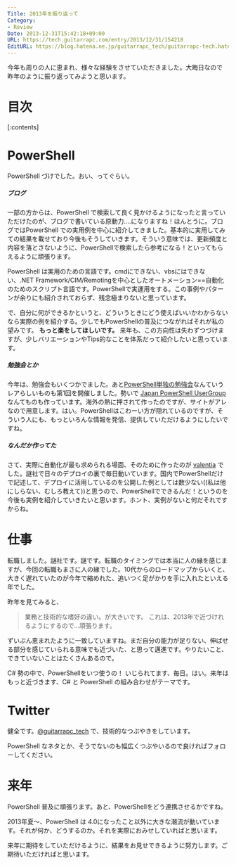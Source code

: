 ```yaml
---
Title: 2013年を振り返って
Category:
- Review
Date: 2013-12-31T15:42:18+09:00
URL: https://tech.guitarrapc.com/entry/2013/12/31/154218
EditURL: https://blog.hatena.ne.jp/guitarrapc_tech/guitarrapc-tech.hatenablog.com/atom/entry/12921228815715467844
---
```


今年も周りの人に恵まれ、様々な経験をさせていただきました。大晦日なので昨年のように振り返ってみようと思います。


# 目次

[:contents]

# PowerShell

PowerShell づけでした。おい、ってぐらい。

##### ブログ

一部の方からは、PowerShell で検索して良く見かけるようになったと言っていただけたのが、ブログで書いている原動力....になりますね！ほんとうに。ブログではPowerShell での実用例を中心に紹介してきました。基本的に実用してみての結果を載せており今後もそうしていきます。そういう意味では、更新頻度と内容を落とさないように、PowerShellで検索したら参考になる！といってもらえるように頑張ります。

PowerShell は実用のための言語です。cmdにできない、vbsにはできない、.NET Framework/CIM/Remotingを中心としたオートメーション==自動化のためのスクリプト言語です。PowerShellで実運用をする。この事例やパターンが余りにも紹介されておらず、残念極まりないと思っています。

で、自分に何ができるかというと、どういうときにどう使えばいいかわからないなら実際の例を紹介する。少しでもPowerShellの普及につながればそれが私の望みです。 **もっと楽をしてほしいです。** 来年も、この方向性は失わずつづけますが、少しバリエーションやTips的なことを体系だって紹介したいと思っています。

##### 勉強会とか

今年は、勉強会もいくつかでました。あと[PowerShell単独の勉強会](http://atnd.org/events/46022)なんていうレアらしいものも第1回を開催しました。勢いで [Japan PowerShell UserGroup](http://powershellgroup.org/node/429) なんてものも作っています。海外の熱に押されて作ったのですが、サイトがアレなので用意します。はい。PowerShellはこわーい方が隠れているのですが、そういう人にも、もっといろんな情報を発信、提供していただけるようにしたいですね。

##### なんだか作ってた

さて、実際に自動化が最も求められる場面、そのために作ったのが [valentia](http://guitarrapc.github.io/valentia/) でした。謎社で日々のデプロイの裏で毎日動いています。国内でPowerShellだけで記述して、デプロイに活用しているのを公開した例としては数少ない((私は他にしらない、むしろ教えて))と思うので、PowerShellでできるんだ！というのを今後も実例を紹介していきたいと思います。ホント、実例がないと何だそれですからね。


# 仕事

転職しました。謎社です。謎です。転職のタイミングでは本当に人の縁を感じますが、今回の転職もまさに人の縁でした。10代からのロードマップからいくと、大きく遅れていたのが今年で縮めれた、追いつく足がかりを手に入れたといえる年でした。

昨年を見てみると、

> 業務と技術的な嗜好の違い。が大きいです。 これは、2013年で近づけれるようにするので…頑張ります。

ずいぶん恵まれたように一致していますね。まだ自分の能力が足りない、伸ばせる部分を感じていられる意味でも近づいた、と思って邁進です。やりたいこと、できていないことはたくさんあるので。

C# 勢の中で、PowerShellをいつ使うの！ いじられてます、毎日。はい。来年はもっと近づきます、C# と PowerShell の組み合わせがテーマです。


# Twitter

健全です。[@guitarrapc_tech](https://twitter.com/guitarrapc_tech) で、技術的なつぶやきをしています。

PowerShell なネタとか、そうでないのも幅広くつぶやいるので良ければフォローしてください。

# 来年

PowerShell 普及に頑張ります。あと、PowerShellをどう連携させるかですね。

2013年夏～、PowerShell は 4.0になったこと以外に大きな潮流が動いています。それが何か、どうするのか。それを実際におみせしていればと思います。

来年に期待をしていただけるように、結果をお見せできるように努力します。ご期待いただければと思います。
